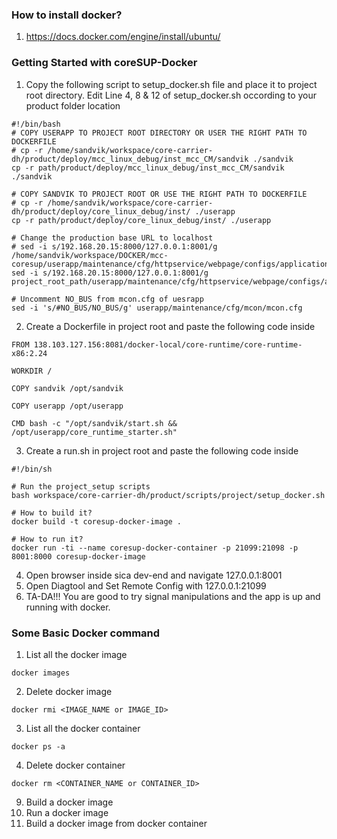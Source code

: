 ### How to install docker?
  1. https://docs.docker.com/engine/install/ubuntu/

### Getting Started with coreSUP-Docker
1. Copy the following script to setup_docker.sh file and place it to project root directory. Edit Line 4, 8 & 12 of setup_docker.sh occording to your product folder location
```
#!/bin/bash
# COPY USERAPP TO PROJECT ROOT DIRECTORY OR USER THE RIGHT PATH TO DOCKERFILE
# cp -r /home/sandvik/workspace/core-carrier-dh/product/deploy/mcc_linux_debug/inst_mcc_CM/sandvik ./sandvik
cp -r path/product/deploy/mcc_linux_debug/inst_mcc_CM/sandvik ./sandvik

# COPY SANDVIK TO PROJECT ROOT OR USE THE RIGHT PATH TO DOCKERFILE
# cp -r /home/sandvik/workspace/core-carrier-dh/product/deploy/core_linux_debug/inst/ ./userapp
cp -r path/product/deploy/core_linux_debug/inst/ ./userapp

# Change the production base URL to localhost
# sed -i s/192.168.20.15:8000/127.0.0.1:8001/g /home/sandvik/workspace/DOCKER/mcc-coresup/userapp/maintenance/cfg/httpservice/webpage/configs/applicationConfig.json
sed -i s/192.168.20.15:8000/127.0.0.1:8001/g project_root_path/userapp/maintenance/cfg/httpservice/webpage/configs/applicationConfig.json

# Uncomment NO_BUS from mcon.cfg of uesrapp
sed -i 's/#NO_BUS/NO_BUS/g' userapp/maintenance/cfg/mcon/mcon.cfg
```

2. Create a Dockerfile in project root and paste the following code inside
```
FROM 138.103.127.156:8081/docker-local/core-runtime/core-runtime-x86:2.24

WORKDIR /

COPY sandvik /opt/sandvik

COPY userapp /opt/userapp

CMD bash -c "/opt/sandvik/start.sh && /opt/userapp/core_runtime_starter.sh"
```
3. Create a run.sh in project root and paste the following code inside
```
#!/bin/sh

# Run the project_setup scripts
bash workspace/core-carrier-dh/product/scripts/project/setup_docker.sh

# How to build it?
docker build -t coresup-docker-image .

# How to run it?
docker run -ti --name coresup-docker-container -p 21099:21098 -p 8001:8000 coresup-docker-image
```
4. Open browser inside sica dev-end and navigate 127.0.0.1:8001
5. Open Diagtool and Set Remote Config with 127.0.0.1:21099
6. TA-DA!!! You are good to try signal manipulations and the app is up and running with docker.

### Some Basic Docker command
1. List all the docker image
```
docker images
```
2. Delete docker image
```
docker rmi <IMAGE_NAME or IMAGE_ID>
```
3. List all the docker container
```
docker ps -a
```
4. Delete docker container
```
docker rm <CONTAINER_NAME or CONTAINER_ID>
```
9. Build a docker image
10. Run a docker image
11. Build a docker image from docker container
